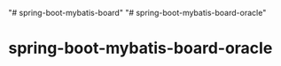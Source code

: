 "# spring-boot-mybatis-board" 
"# spring-boot-mybatis-board-oracle" 
# spring-boot-mybatis-board-oracle
